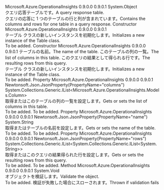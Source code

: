 <Type Name="Table" FullName="Microsoft.Azure.OperationalInsights.Models.Table">
  <TypeSignature Language="C#" Value="public class Table" />
  <TypeSignature Language="ILAsm" Value=".class public auto ansi beforefieldinit Table extends System.Object" />
  <TypeSignature Language="DocId" Value="T:Microsoft.Azure.OperationalInsights.Models.Table" />
  <TypeSignature Language="VB.NET" Value="Public Class Table" />
  <TypeSignature Language="F#" Value="type Table = class" />
  <AssemblyInfo>
    <AssemblyName>Microsoft.Azure.OperationalInsights</AssemblyName>
    <AssemblyVersion>0.9.0.0</AssemblyVersion>
    <AssemblyVersion>0.9.0.1</AssemblyVersion>
  </AssemblyInfo>
  <Base>
    <BaseTypeName>System.Object</BaseTypeName>
  </Base>
  <Interfaces />
  <Docs>
    <summary>
            <span data-ttu-id="7fbc2-101">クエリ応答テーブルです。</span><span class="sxs-lookup"><span data-stu-id="7fbc2-101">A query response table.</span></span>
            </summary>
    <remarks>
            <span data-ttu-id="7fbc2-102">クエリの応答に 1 つのテーブルの行と列が含まれています。</span><span class="sxs-lookup"><span data-stu-id="7fbc2-102">Contains the columns and rows for one table in a query response.</span></span>
            </remarks>
  </Docs>
  <Members>
    <Member MemberName=".ctor">
      <MemberSignature Language="C#" Value="public Table ();" />
      <MemberSignature Language="ILAsm" Value=".method public hidebysig specialname rtspecialname instance void .ctor() cil managed" />
      <MemberSignature Language="DocId" Value="M:Microsoft.Azure.OperationalInsights.Models.Table.#ctor" />
      <MemberSignature Language="VB.NET" Value="Public Sub New ()" />
      <MemberType>Constructor</MemberType>
      <AssemblyInfo>
        <AssemblyName>Microsoft.Azure.OperationalInsights</AssemblyName>
        <AssemblyVersion>0.9.0.0</AssemblyVersion>
        <AssemblyVersion>0.9.0.1</AssemblyVersion>
      </AssemblyInfo>
      <Parameters />
      <Docs>
        <summary>
            <span data-ttu-id="7fbc2-103">テーブル クラスの新しいインスタンスを初期化します。</span><span class="sxs-lookup"><span data-stu-id="7fbc2-103">Initializes a new instance of the Table class.</span></span>
            </summary>
        <remarks>To be added.</remarks>
      </Docs>
    </Member>
    <Member MemberName=".ctor">
      <MemberSignature Language="C#" Value="public Table (string name, System.Collections.Generic.IList&lt;Microsoft.Azure.OperationalInsights.Models.Column&gt; columns, System.Collections.Generic.IList&lt;System.Collections.Generic.IList&lt;string&gt;&gt; rows);" />
      <MemberSignature Language="ILAsm" Value=".method public hidebysig specialname rtspecialname instance void .ctor(string name, class System.Collections.Generic.IList`1&lt;class Microsoft.Azure.OperationalInsights.Models.Column&gt; columns, class System.Collections.Generic.IList`1&lt;class System.Collections.Generic.IList`1&lt;string&gt;&gt; rows) cil managed" />
      <MemberSignature Language="DocId" Value="M:Microsoft.Azure.OperationalInsights.Models.Table.#ctor(System.String,System.Collections.Generic.IList{Microsoft.Azure.OperationalInsights.Models.Column},System.Collections.Generic.IList{System.Collections.Generic.IList{System.String}})" />
      <MemberSignature Language="VB.NET" Value="Public Sub New (name As String, columns As IList(Of Column), rows As IList(Of IList(Of String)))" />
      <MemberSignature Language="F#" Value="new Microsoft.Azure.OperationalInsights.Models.Table : string * System.Collections.Generic.IList&lt;Microsoft.Azure.OperationalInsights.Models.Column&gt; * System.Collections.Generic.IList&lt;System.Collections.Generic.IList&lt;string&gt;&gt; -&gt; Microsoft.Azure.OperationalInsights.Models.Table" Usage="new Microsoft.Azure.OperationalInsights.Models.Table (name, columns, rows)" />
      <MemberType>Constructor</MemberType>
      <AssemblyInfo>
        <AssemblyName>Microsoft.Azure.OperationalInsights</AssemblyName>
        <AssemblyVersion>0.9.0.0</AssemblyVersion>
        <AssemblyVersion>0.9.0.1</AssemblyVersion>
      </AssemblyInfo>
      <Parameters>
        <Parameter Name="name" Type="System.String" />
        <Parameter Name="columns" Type="System.Collections.Generic.IList&lt;Microsoft.Azure.OperationalInsights.Models.Column&gt;" />
        <Parameter Name="rows" Type="System.Collections.Generic.IList&lt;System.Collections.Generic.IList&lt;System.String&gt;&gt;" />
      </Parameters>
      <Docs>
        <param name="name"><span data-ttu-id="7fbc2-104">テーブルの名前。</span><span class="sxs-lookup"><span data-stu-id="7fbc2-104">The name of the table.</span></span></param>
        <param name="columns"><span data-ttu-id="7fbc2-105">このテーブルの列の一覧。</span><span class="sxs-lookup"><span data-stu-id="7fbc2-105">The list of columns in this table.</span></span></param>
        <param name="rows"><span data-ttu-id="7fbc2-106">このクエリの結果として得られる行です。</span><span class="sxs-lookup"><span data-stu-id="7fbc2-106">The resulting rows from this query.</span></span></param>
        <summary>
            <span data-ttu-id="7fbc2-107">テーブル クラスの新しいインスタンスを初期化します。</span><span class="sxs-lookup"><span data-stu-id="7fbc2-107">Initializes a new instance of the Table class.</span></span>
            </summary>
        <remarks>To be added.</remarks>
      </Docs>
    </Member>
    <Member MemberName="Columns">
      <MemberSignature Language="C#" Value="public System.Collections.Generic.IList&lt;Microsoft.Azure.OperationalInsights.Models.Column&gt; Columns { get; set; }" />
      <MemberSignature Language="ILAsm" Value=".property instance class System.Collections.Generic.IList`1&lt;class Microsoft.Azure.OperationalInsights.Models.Column&gt; Columns" />
      <MemberSignature Language="DocId" Value="P:Microsoft.Azure.OperationalInsights.Models.Table.Columns" />
      <MemberSignature Language="VB.NET" Value="Public Property Columns As IList(Of Column)" />
      <MemberSignature Language="F#" Value="member this.Columns : System.Collections.Generic.IList&lt;Microsoft.Azure.OperationalInsights.Models.Column&gt; with get, set" Usage="Microsoft.Azure.OperationalInsights.Models.Table.Columns" />
      <MemberType>Property</MemberType>
      <AssemblyInfo>
        <AssemblyName>Microsoft.Azure.OperationalInsights</AssemblyName>
        <AssemblyVersion>0.9.0.0</AssemblyVersion>
        <AssemblyVersion>0.9.0.1</AssemblyVersion>
      </AssemblyInfo>
      <Attributes>
        <Attribute>
          <AttributeName>Newtonsoft.Json.JsonProperty(PropertyName="columns")</AttributeName>
        </Attribute>
      </Attributes>
      <ReturnValue>
        <ReturnType>System.Collections.Generic.IList&lt;Microsoft.Azure.OperationalInsights.Models.Column&gt;</ReturnType>
      </ReturnValue>
      <Docs>
        <summary>
            <span data-ttu-id="7fbc2-108">取得またはこのテーブルの列の一覧を設定します。</span><span class="sxs-lookup"><span data-stu-id="7fbc2-108">Gets or sets the list of columns in this table.</span></span>
            </summary>
        <value>To be added.</value>
        <remarks>To be added.</remarks>
      </Docs>
    </Member>
    <Member MemberName="Name">
      <MemberSignature Language="C#" Value="public string Name { get; set; }" />
      <MemberSignature Language="ILAsm" Value=".property instance string Name" />
      <MemberSignature Language="DocId" Value="P:Microsoft.Azure.OperationalInsights.Models.Table.Name" />
      <MemberSignature Language="VB.NET" Value="Public Property Name As String" />
      <MemberSignature Language="F#" Value="member this.Name : string with get, set" Usage="Microsoft.Azure.OperationalInsights.Models.Table.Name" />
      <MemberType>Property</MemberType>
      <AssemblyInfo>
        <AssemblyName>Microsoft.Azure.OperationalInsights</AssemblyName>
        <AssemblyVersion>0.9.0.0</AssemblyVersion>
        <AssemblyVersion>0.9.0.1</AssemblyVersion>
      </AssemblyInfo>
      <Attributes>
        <Attribute>
          <AttributeName>Newtonsoft.Json.JsonProperty(PropertyName="name")</AttributeName>
        </Attribute>
      </Attributes>
      <ReturnValue>
        <ReturnType>System.String</ReturnType>
      </ReturnValue>
      <Docs>
        <summary>
            <span data-ttu-id="7fbc2-109">取得またはテーブルの名前を設定します。</span><span class="sxs-lookup"><span data-stu-id="7fbc2-109">Gets or sets the name of the table.</span></span>
            </summary>
        <value>To be added.</value>
        <remarks>To be added.</remarks>
      </Docs>
    </Member>
    <Member MemberName="Rows">
      <MemberSignature Language="C#" Value="public System.Collections.Generic.IList&lt;System.Collections.Generic.IList&lt;string&gt;&gt; Rows { get; set; }" />
      <MemberSignature Language="ILAsm" Value=".property instance class System.Collections.Generic.IList`1&lt;class System.Collections.Generic.IList`1&lt;string&gt;&gt; Rows" />
      <MemberSignature Language="DocId" Value="P:Microsoft.Azure.OperationalInsights.Models.Table.Rows" />
      <MemberSignature Language="VB.NET" Value="Public Property Rows As IList(Of IList(Of String))" />
      <MemberSignature Language="F#" Value="member this.Rows : System.Collections.Generic.IList&lt;System.Collections.Generic.IList&lt;string&gt;&gt; with get, set" Usage="Microsoft.Azure.OperationalInsights.Models.Table.Rows" />
      <MemberType>Property</MemberType>
      <AssemblyInfo>
        <AssemblyName>Microsoft.Azure.OperationalInsights</AssemblyName>
        <AssemblyVersion>0.9.0.0</AssemblyVersion>
        <AssemblyVersion>0.9.0.1</AssemblyVersion>
      </AssemblyInfo>
      <Attributes>
        <Attribute>
          <AttributeName>Newtonsoft.Json.JsonProperty(PropertyName="rows")</AttributeName>
        </Attribute>
      </Attributes>
      <ReturnValue>
        <ReturnType>System.Collections.Generic.IList&lt;System.Collections.Generic.IList&lt;System.String&gt;&gt;</ReturnType>
      </ReturnValue>
      <Docs>
        <summary>
            <span data-ttu-id="7fbc2-110">取得またはこのクエリの結果得られた行を設定します。</span><span class="sxs-lookup"><span data-stu-id="7fbc2-110">Gets or sets the resulting rows from this query.</span></span>
            </summary>
        <value>To be added.</value>
        <remarks>To be added.</remarks>
      </Docs>
    </Member>
    <Member MemberName="Validate">
      <MemberSignature Language="C#" Value="public virtual void Validate ();" />
      <MemberSignature Language="ILAsm" Value=".method public hidebysig newslot virtual instance void Validate() cil managed" />
      <MemberSignature Language="DocId" Value="M:Microsoft.Azure.OperationalInsights.Models.Table.Validate" />
      <MemberSignature Language="VB.NET" Value="Public Overridable Sub Validate ()" />
      <MemberSignature Language="F#" Value="abstract member Validate : unit -&gt; unit&#xA;override this.Validate : unit -&gt; unit" Usage="table.Validate " />
      <MemberType>Method</MemberType>
      <AssemblyInfo>
        <AssemblyName>Microsoft.Azure.OperationalInsights</AssemblyName>
        <AssemblyVersion>0.9.0.0</AssemblyVersion>
        <AssemblyVersion>0.9.0.1</AssemblyVersion>
      </AssemblyInfo>
      <ReturnValue>
        <ReturnType>System.Void</ReturnType>
      </ReturnValue>
      <Parameters />
      <Docs>
        <summary>
            <span data-ttu-id="7fbc2-111">オブジェクトを検証します。</span><span class="sxs-lookup"><span data-stu-id="7fbc2-111">Validate the object.</span></span>
            </summary>
        <remarks>To be added.</remarks>
        <exception cref="T:Microsoft.Rest.ValidationException">
            <span data-ttu-id="7fbc2-112">検証が失敗した場合にスローされます。</span><span class="sxs-lookup"><span data-stu-id="7fbc2-112">Thrown if validation fails</span></span>
            </exception>
      </Docs>
    </Member>
  </Members>
</Type>